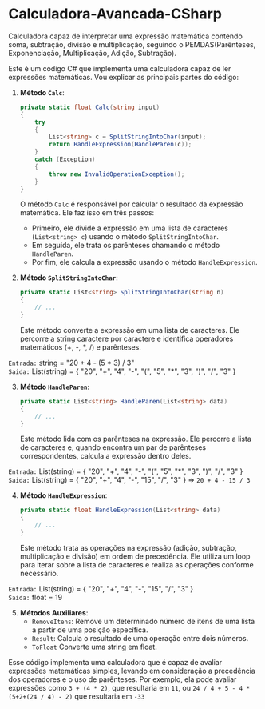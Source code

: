 # Calculadora-Avancada-CSharp
Calculadora capaz de interpretar uma expressão matemática contendo soma, subtração, divisão e multiplicação, seguindo o PEMDAS(Parênteses, Exponenciação, Multiplicação, Adição, Subtração).

Este é um código C# que implementa uma calculadora capaz de ler expressões matemáticas. Vou explicar as principais partes do código:

1. **Método `Calc`**:
   ```csharp
   private static float Calc(string input)
   {
       try
       {
           List<string> c = SplitStringIntoChar(input);
           return HandleExpression(HandleParen(c));
       }
       catch (Exception)
       {
           throw new InvalidOperationException();
       }
   }
   ```
   O método `Calc` é responsável por calcular o resultado da expressão matemática. Ele faz isso em três passos:
   - Primeiro, ele divide a expressão em uma lista de caracteres (`List<string> c`) usando o método `SplitStringIntoChar`.
   - Em seguida, ele trata os parênteses chamando o método `HandleParen`.
   - Por fim, ele calcula a expressão usando o método `HandleExpression`.

2. **Método `SplitStringIntoChar`**:
   ```csharp
   private static List<string> SplitStringIntoChar(string n)
   {
       // ...
   }
   ```
   Este método converte a expressão em uma lista de caracteres. Ele percorre a string caractere por caractere e identifica operadores matemáticos (+, -, *, /) e parênteses.

`Entrada:` string = "20 + 4 - (5 * 3) / 3" <br>
`Saida:` List(string) = { "20", "+", "4", "-", "(", "5", "*", "3", ")", "/", "3" }

3. **Método `HandleParen`**:
   ```csharp
   private static List<string> HandleParen(List<string> data)
   {
       // ...
   }
   ```
   Este método lida com os parênteses na expressão. Ele percorre a lista de caracteres e, quando encontra um par de parênteses correspondentes, calcula a expressão dentro deles.

`Entrada:` List(string) = { "20", "+", "4", "-", "(", "5", "*", "3", ")", "/", "3" } <br>
`Saida:` List(string) = { "20", "+", "4", "-", "15", "/", "3" } => `20 + 4 - 15 / 3`

4. **Método `HandleExpression`**:
   ```csharp
   private static float HandleExpression(List<string> data)
   {
       // ...
   }
   ```
   Este método trata as operações na expressão (adição, subtração, multiplicação e divisão) em ordem de precedência. Ele utiliza um loop para iterar sobre a lista de caracteres e realiza as operações conforme necessário.

`Entrada:` List(string) = { "20", "+", "4", "-", "15", "/", "3" } <br>
`Saida:` float = 19

5. **Métodos Auxiliares**:
   - `RemoveItens`: Remove um determinado número de itens de uma lista a partir de uma posição específica.
   - `Result`: Calcula o resultado de uma operação entre dois números.
   - `ToFloat` Converte uma string em float.

Esse código implementa uma calculadora que é capaz de avaliar expressões matemáticas simples, levando em consideração a precedência dos operadores e o uso de parênteses. Por exemplo, ela pode avaliar expressões como `3 + (4 * 2)`, que resultaria em `11`, ou `24 / 4 + 5 - 4 * (5+2+(24 / 4) - 2)` que resultaria em `-33`
